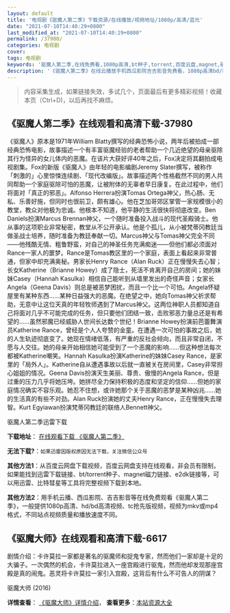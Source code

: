 ```yaml
---
layout: default
title: '电视剧《驱魔人第二季》下载资源/在线播放/视频地址/1080p/高清/蓝光'
date: "2021-07-10T14:40:29+0800"
last_modified_at: "2021-07-10T14:40:29+0800"
permalink: /37980/
categories: 电视剧
cover:
tags: 电视剧
keywords: '驱魔人第二季,在线免费看,1080p高清,bt种子,torrent,百度云盘,magnet,磁力链,迅雷下载资源'
description: '《驱魔人第二季》在线云播放手机西瓜影院吉吉影音免费看，1080p高清bd/hd未删减完整版和tc抢先枪版，mkv/mp4格式，附带bt/torrent种子、magnet/磁力链、百度云盘、网盘资源迅雷下载链接'
---
```


>内容采集生成，如果链接失效，多试几个，页面最后有更多精彩视频！收藏本页（Ctrl+D)，以后再找不麻烦。


## 《驱魔人第二季》在线观看和高清下载-37980

《驱魔人》原本是1971年William Blatty撰写的经典恐怖小说，两年后被拍成一部经典恐怖电影，故事描述一个有丰富驱魔经验的老者帮助一个几近绝望的母亲驱除其行为怪异的女儿体内的恶魔。在该片大获好评40年之后，Fox决定将其翻拍成电视剧集。Fox的新版《驱魔人》由年轻的电影编剧Jeremy Slater撰写，被称作「刺激的」心里惊悚连续剧、「现代改编版」。故事描述两个性格截然不同的男人共同帮助一个家庭驱除可怕的恶魔，让被附体的无辜者早日康复。在此过程中，他们将面对「真正的邪恶」。Alfonso Herrera扮演Tomas Ortega神父，热心肠、无私、乐善好施，但同时也很前卫，颇有雄心。他在芝加哥郊区掌管一家规模很小的教堂，教众对他极为忠诚。他根本不知道，他平静的生活很快将彻底改变。Ben Daniels扮演Marcus Brennan神父，一个随时准备投入战斗的现代圣殿骑士。他从事的这项职业非常秘密，教堂从不公开承认。他是个孤儿，从小被梵蒂冈教廷当做圣战士培养，随时准备为教廷奉献一切。Marcus神父与Tomas神父完全不同——他残酷无情、粗鲁野蛮，对自己的神圣任务充满痴迷——但他们都必须面对Rance一家人的噩梦。Rance是Tomas教区里的一个家庭，表面上看起来非常普通，但家中却充满奥秘。男家长Henry Rance（Alan Ruck）正在慢慢失去心智；长女Katherine（Brianne Howey）成了隐士，死活不肯离开自己的房间；她的妹妹Casey（Hannah Kasulka）相信自己能听到从墙里发出的奇怪声音；女家长Angela（Geena Davis）则总是被恶梦困扰，而且一个比一个可怕。Angela怀疑屋里有某种东西……某种日益强大的恶魔。在绝望之中，她向Tomas神父祈求帮助，无意中让这位天真的年轻牧师遇到了Marcus神父。这两位神职人员都知道自己将面对几乎不可能完成的任务，但只要他们团结一致，击败邪恶力量总还是有希望的……虽然邪魔已经威胁人世间长达数个世纪！Brianne Howey扮演前芭蕾舞演员Katherine Rance，曾经是个人人夸赞的金童。在遭遇一次可怕的事故之后，她的人生轨迹彻底变了。她现在情绪低落，有严重的反社会倾向，而且非常自闭，不愿与人交往。她的母亲开始相信她可能受到了一个恶魔的影响……但这种想法每次都被Katherine嘲笑。Hannah Kasulka扮演Katherine的妹妹Casey Rance，是家里的「局外人」。Katherine自从遭遇事故以后就一直被关在房间里，Casey非常担心姐姐的情况。Geena Davis扮演天生美丽、尊贵、傲慢的Angela Rance，但是过重的压力几乎将她压垮。她拼尽全力保持积极的态度和坚定的信仰……但她的家庭情况确实不容乐观。她忍不住想，或许她那个关于恶魔的恶梦是某种凶兆……她的生活真的有些不对劲。Alan Ruck扮演她的丈夫Henry Rance，正在慢慢失去理智。Kurt Egyiawan扮演梵蒂冈教廷的联络人Bennett神父。


驱魔人第二季迅雷下载

**下载地址**： [在线观看下载 《驱魔人第二季》](https://www.993dy.com//vod-detail-id-27720.html) 


**无法下载?**：`如果迅雷因版权原因无法下载，关注微信公众号 `

**其他方法1**：从百度云网盘下载视频，百度云网盘支持在线观看，非会员有限制，如果能找到迅雷下载链接、bt/torrent种子、magnet磁力链接、e2dk链接等，可以用迅雷、比特彗星等工具将完整视频下载到本地。

**其他方法2**：用手机云播、西瓜影院、吉吉影音等在线免费观看《驱魔人第二季》，一般提供1080p高清、hd/bd高清视频、tc抢先版视频，视频为mkv或mp4格式，不同站点视频质量和播放速度不同。


## 《驱魔大师》在线观看和高清下载-6617

剧情介绍：卡许莫拉一家都是著名的驱魔师和捉鬼专家，然而他们一家却是十足的大骗子。一次偶然的机会，卡许莫拉进入一座宫殿进行驱鬼，然而他却发现那座宫殿是真的闹鬼。恶灵将卡许莫拉一家引入宫殿，这背后有什么不可告人的阴谋？


驱魔大师 (2016)

**详情查看**： [《驱魔大师》详情介绍](/movie/6617/)， **查看更多**：[本站资源大全](/movie/t/all/)


